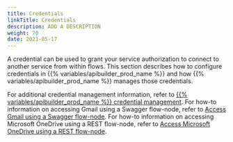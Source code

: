 ```yaml
---
title: Credentials
linkTitle: Credentials
description: ADD A DESCRIPTION
weight: 70
date: 2021-05-17
---
```


A credential can be used to grant your service authorization to connect to another service from within flows. This section describes how to configure credentials in {{% variables/apibuilder_prod_name %}} and how {{% variables/apibuilder_prod_name %}} manages those credentials.

For additional credential management information, refer to [{{% variables/apibuilder_prod_name %}} credential management](https://devblog.axway.com/apis/new-release-api-builder-standalone-with-credential-management/). For how-to information on accessing Gmail using a Swagger flow-node, refer to [Access Gmail using a Swagger flow-node](/docs/how_to/authorization__access_gmail_using_swagger_flow-node/). For how-to information on accessing Microsoft OneDrive using a REST flow-node, refer to [Access Microsoft OneDrive using a REST flow-node](/docs/how_to/authorization__access_microsoft_onedrive_using_rest_flow-node/).
